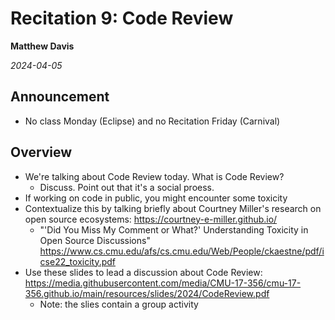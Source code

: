 # Recitation 9: Code Review

__Matthew Davis__

_2024-04-05_

## Announcement

* No class Monday (Eclipse) and no Recitation Friday (Carnival)

## Overview

* We're talking about Code Review today. What is Code Review?
  * Discuss. Point out that it's a social proess.
* If working on code in public, you might encounter some toxicity
* Contextualize this by talking briefly about Courtney Miller's research on open source ecosystems: <https://courtney-e-miller.github.io/>
  * "'Did You Miss My Comment or What?' Understanding Toxicity in Open Source Discussions" <https://www.cs.cmu.edu/afs/cs.cmu.edu/Web/People/ckaestne/pdf/icse22_toxicity.pdf>
* Use these slides to lead a discussion about Code Review: <https://media.githubusercontent.com/media/CMU-17-356/cmu-17-356.github.io/main/resources/slides/2024/CodeReview.pdf>
  * Note: the slies contain a group activity

